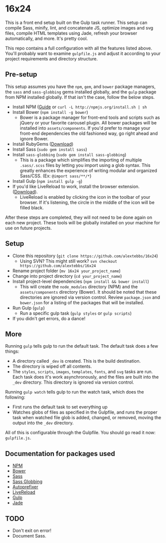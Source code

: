 # 16x24

This is a front end setup built on the Gulp task runner. This setup can compile
Sass, minify, lint, and concatenate JS, optimize images and svg files, compile HTML
templates using Jade, refresh your browser automatically, and more. It's pretty cool.

This repo contains a full configuration with all the features listed above. You'll
probably want to examine `gulpfile.js` and adjust it according to your
project requirements and directory structure.

## Pre-setup

This setup assumes you have the `npm`, `gem`, and `bower` package managers, the
`sass` and `sass-globbing` gems installed globally, and the `gulp` package from NPM
installed globally. If that isn't the case, follow the below steps.

* Install NPM ([Guide](http://howtonode.org/introduction-to-npm) or `curl -L http://npmjs.org/install.sh | sh`
* Install Bower (`npm install -g bower`)
    * Bower is a package manager for front-end tools and scripts such as
      jQuery or your favorite carousel plugin. All bower packages will be
      installed into `assets/components`. If you'd prefer to manage your
      front-end dependencies the old fashioned way, go right ahead and ignore
      Bower.
* Install RubyGems ([Download](http://rubygems.org/pages/download))
* Install Sass (`sudo gem install sass`)
* Install `sass-globbing` (`sudo gem install sass-globbing`)
    * This is a package which simplifies the importing of multiple `.sass/.scss` files by letting
      you import using a glob syntax. This greatly enhances the experience of
      writing modular and organized Sass/CSS. (Ex: `@import sass/**/*`)
* Install Gulp (`npm install gulp -g`)
* If you'd like LiveReload to work, install the browser extension. ([Download](http://feedback.livereload.com/knowledgebase/articles/86242-how-do-i-install-and-use-the-browser-extensions)).
    * LiveReload is enabled by clicking the icon in the toolbar of your browser. If
      it's listening, the circle in the middle of the icon will be filled black.

After these steps are completed, they will not need to be done again on each
new project. These tools will be globally installed on your machine for use on
future projects.

## Setup

* Clone this repository (`git clone https://github.com/alextebbs/16x24`)
    * Using SVN? This might still work? `svn checkout https://github.com/alextebbs/16x24`
* Rename project folder (`mv 16x24 your_project_name`)
* Change into project directory (`cd your_project_name`)
* Install project-level dependencies (`npm install && bower install`)
    * This will create the `node_modules` directory (NPM) and the
      `assets/components` directory (Bower). It should be noted that these
      directories are ignored via version control. Review `package.json`
      and `bower.json` for a listing of the packages that will be installed.
* Run Gulp (`gulp`)
    * Run a specific gulp task (`gulp styles` or `gulp scripts`)
* If you didn't get errors, do a dance!

## More

Running `gulp` tells gulp to run the default task. The default task does a few things:

* A directory called `_dev` is created. This is the build destination.
* The directory is wiped off all contents.
* The `styles`, `scripts`, `images`, `templates`, `fonts`, and `svg` tasks
  are run. Each task does it's work asynchronously, and the files are built
  into the `_dev` directory. This directory is ignored via version control.

Running `gulp watch` tells gulp to run the watch task, which does the
following:

* First runs the default task to set everything up
* Watches globs of files as specified in the Gulpfile, and runs the
  proper task when watched file glob is added, changed, or removed, moving the
  output into the `_dev` directory.

All of this is configurable through the Gulpfile. You should go read it now:
`gulpfile.js`.

## Documentation for packages used

* [NPM](https://www.npmjs.org/doc/)
* [Bower](http://bower.io)
* [Sass](http://sass-lang.com)
* [Sass Globbing](https://github.com/chriseppstein/sass-globbing)
* [Autoprefixer](https://github.com/ai/autoprefixer)
* [LiveReload](http://livereload.com)
* [Gulp](http://gulpjs.com)
* [Jade](http://jade-lang.com)

## TODO

* Don't exit on error!
* Document Sass.
